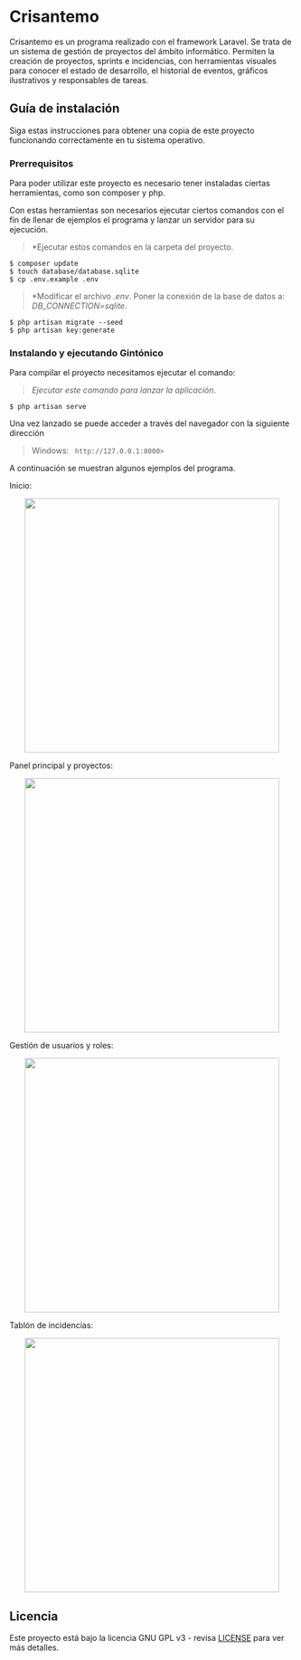 <p align="center"></p>

# Crisantemo &nbsp;
Crisantemo es un programa realizado con el framework Laravel. Se trata de un sistema de gestión de proyectos del ámbito informático. Permiten la creación de proyectos, sprints e incidencias, con herramientas visuales para conocer el estado de desarrollo, el historial de eventos, gráficos ilustrativos y responsables de tareas.

## Guía de instalación

Siga estas instrucciones para obtener una copia de este proyecto funcionando correctamente en tu sistema operativo.

### Prerrequisitos 
Para poder utilizar este proyecto es necesario tener instaladas ciertas herramientas, como son composer y php.

Con estas herramientas son necesarios ejecutar ciertos comandos con el fin de llenar de ejemplos el programa y lanzar un servidor para su ejecución.

> *Ejecutar estos comandos en la carpeta del proyecto.
```
$ composer update
$ touch database/database.sqlite
$ cp .env.example .env
```
> *Modificar el archivo *.env*. Poner la conexión de la base de datos a: *DB_CONNECTION=sqlite*.

```
$ php artisan migrate --seed
$ php artisan key:generate
```

### Instalando y ejecutando Gintónico

Para compilar el proyecto necesitamos ejecutar el comando:
> *Ejecutar este comando para lanzar la aplicación*.
```
$ php artisan serve
```

Una vez lanzado se puede acceder a través del navegador con la siguiente dirección

> Windows:   ``` http://127.0.0.1:8000>```

A continuación se muestran algunos ejemplos del programa.

Inicio:
<p align="center"><img src="1.gif" width="450"></img></p>
Panel principal y proyectos:
<p align="center"><img src="2.gif" width="450"></img></p>
Gestión de usuarios y roles:
<p align="center"><img src="3.gif" width="450"></img></p>
Tablón de incidencias:
<p align="center"><img src="4.gif" width="450"></img></p>

## Licencia

Este proyecto está bajo la licencia GNU GPL v3 - revisa [LICENSE](LICENSE) para ver más detalles.
